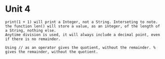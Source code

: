 
# Unit 4
	print(1 + 1) will print a Integer, not a String. Interseting to note. the function len() will store a value, as an integer, of the length of a String, nothing else.
	Anytime division is used, it will always include a decimal point, even if there is no remainder.

	Using // as an operator gives the quotient, without the remainder. % gives the remainder, without the quotient.